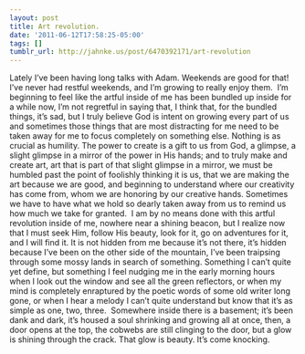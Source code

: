 ```yaml
---
layout: post
title: Art revolution.
date: '2011-06-12T17:58:25-05:00'
tags: []
tumblr_url: http://jahnke.us/post/6470392171/art-revolution
---
```

Lately I’ve been having long talks with Adam. Weekends are good for that! I’ve never had restful weekends, and I’m growing to really enjoy them. 
I’m beginning to feel like the artful inside of me has been bundled up inside for a while now, I’m not regretful in saying that, I think that, for the bundled things, it’s sad, but I truly believe God is intent on growing every part of us and sometimes those things that are most distracting for me need to be taken away for me to focus completely on something else. Nothing is as crucial as humility. The power to create is a gift to us from God, a glimpse, a slight glimpse in a mirror of the power in His hands; and to truly make and create art, art that is part of that slight glimpse in a mirror, we must be humbled past the point of foolishly thinking it is us, that we are making the art because we are good, and beginning to understand where our creativity has come from, whom we are honoring by our creative hands. Sometimes we have to have what we hold so dearly taken away from us to remind us how much we take for granted. 
I am by no means done with this artful revolution inside of me, nowhere near a shining beacon, but I realize now that I must seek Him, follow His beauty, look for it, go on adventures for it, and I will find it. It is not hidden from me because it’s not there, it’s hidden because I’ve been on the other side of the mountain, I’ve been traipsing through some mossy lands in search of something. Something I can’t quite yet define, but something I feel nudging me in the early morning hours when I look out the window and see all the green reflectors, or when my mind is completely enraptured by the poetic words of some old writer long gone, or when I hear a melody I can’t quite understand but know that it’s as simple as one, two, three. 
Somewhere inside there is a basement; it’s been dank and dark, it’s housed a soul shrinking and growing all at once, then, a door opens at the top, the cobwebs are still clinging to the door, but a glow is shining through the crack. That glow is beauty. It’s come knocking. 
